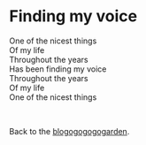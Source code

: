 # Finding my voice

One of the nicest things<br>
Of my life<br>
Throughout the years<br>
Has been finding my voice<br>
Throughout the years<br>
Of my life<br>
One of the nicest things

<br>

Back to the [blogogogogogarden](/wikiblogarden).
